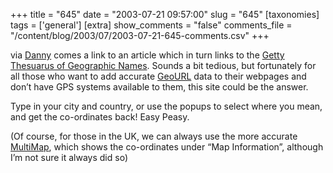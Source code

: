 +++
title = "645"
date = "2003-07-21 09:57:00"
slug = "645"
[taxonomies]
tags = ['general']
[extra]
show_comments = "false"
comments_file = "/content/blog/2003/07/2003-07-21-645-comments.csv"
+++

via [Danny](http://dannyayers.com/archives/001586.html) comes a link to an article which in turn links to the [Getty Thesuarus of Geographic Names](http://www.getty.edu/research/tools/vocabulary/tgn/). Sounds a bit tedious, but fortunately for all those who want to add accurate [GeoURL](http://www.geourl.org) data to their webpages and don’t have GPS systems available to them, this site could be the answer.

Type in your city and country, or use the popups to select where you mean, and get the co-ordinates back! Easy Peasy.

(Of course, for those in the UK, we can always use the more accurate [MultiMap](http://www.multimap.com), which shows the co-ordinates under “Map Information”, although I’m not sure it always did so)
